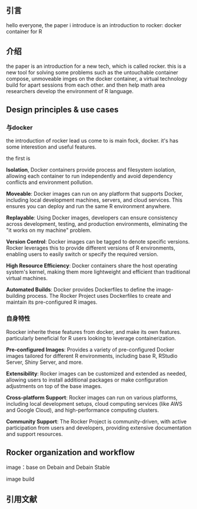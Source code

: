 ## 引言
hello everyone, the paper i introduce is an introduction to rocker: docker container for R

## 介绍

the paper is an introduction for a new tech, which is called rocker. this is a new tool for solving some problems such as the untouchable container compose, unmoveable imges on the docker container, a virtual technology build for apart sessions from each other. and then help math area researchers develop the environment of R language.

## Design principles & use cases

### 与docker

the introduction of rocker lead us come to is main fock, docker. it's has some interestion and useful features.

the first is 

**Isolation**, Docker containers provide process and filesystem isolation, allowing each container to run independently and avoid dependency conflicts and environment pollution.

**Moveable**: Docker images can run on any platform that supports Docker, including local development machines, servers, and cloud services. This ensures you can deploy and run the same R environment anywhere.

**Replayable**: Using Docker images, developers can ensure consistency across development, testing, and production environments, eliminating the "it works on my machine" problem.

**Version Control**: Docker images can be tagged to denote specific versions. Rocker leverages this to provide different versions of R environments, enabling users to easily switch or specify the required version.

**High Resource Efficiency**: Docker containers share the host operating system's kernel, making them more lightweight and efficient than traditional virtual machines.

**Automated Builds**: Docker provides Dockerfiles to define the image-building process. The Rocker Project uses Dockerfiles to create and maintain its pre-configured R images.

### 自身特性

Roocker inherite these features from docker, and make its own features. particularly beneficial for R users looking to leverage containerization.

**Pre-configured Images**: Provides a variety of pre-configured Docker images tailored for different R environments, including base R, RStudio Server, Shiny Server, and more.

**Extensibility**: Rocker images can be customized and extended as needed, allowing users to install additional packages or make configuration adjustments on top of the base images.

**Cross-platform Support**: Rocker images can run on various platforms, including local development setups, cloud computing services (like AWS and Google Cloud), and high-performance computing clusters.

**Community Support**: The Rocker Project is community-driven, with active participation from users and developers, providing extensive documentation and support resources.

## Rocker organization and workflow

image：base on Debain and Debain Stable

image build



## 引用文献

